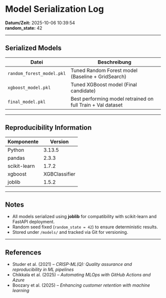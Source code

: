 # Model Serialization Log

**Datum/Zeit:** 2025-10-06 10:39:54  
**random_state:** 42  

---

## Serialized Models
| Datei | Beschreibung |
|--------|---------------|
| `random_forest_model.pkl` | Tuned Random Forest model (Baseline + GridSearch) |
| `xgboost_model.pkl` | Tuned XGBoost model (Final candidate) |
| `final_model.pkl` | Best performing model retrained on full Train + Val dataset |

---

## Reproducibility Information
| Komponente | Version |
|-------------|----------|
| Python | 3.13.5 |
| pandas | 2.3.3 |
| scikit-learn | 1.7.2 |
| xgboost | XGBClassifier |
| joblib | 1.5.2 |

---

## Notes
- All models serialized using **joblib** for compatibility with scikit-learn and FastAPI deployment.  
- Random seed fixed (`random_state = 42`) to ensure deterministic results.  
- Stored under `/models/` and tracked via Git for versioning.  

---

## References
- Studer et al. (2021) – *CRISP-ML(Q): Quality assurance and reproducibility in ML pipelines*  
- Chikkala et al. (2025) – *Automating MLOps with GitHub Actions and Azure*  
- Boozary et al. (2025) – *Enhancing customer retention with machine learning*
